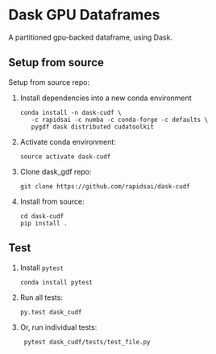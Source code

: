 # Dask GPU Dataframes

A partitioned gpu-backed dataframe, using Dask.

## Setup from source

Setup from source repo:

1.  Install dependencies into a new conda environment

        conda install -n dask-cudf \
           -c rapidsai -c numba -c conda-forge -c defaults \
           pygdf dask distributed cudatoolkit

2.  Activate conda environment:

        source activate dask-cudf

3.  Clone dask_gdf repo:

        git clone https://github.com/rapidsai/dask-cudf

4.  Install from source:

        cd dask-cudf
        pip install .

## Test

1.  Install `pytest`

        conda install pytest

2.  Run all tests:

        py.test dask_cudf

3. Or, run individual tests:

        pytest dask_cudf/tests/test_file.py
